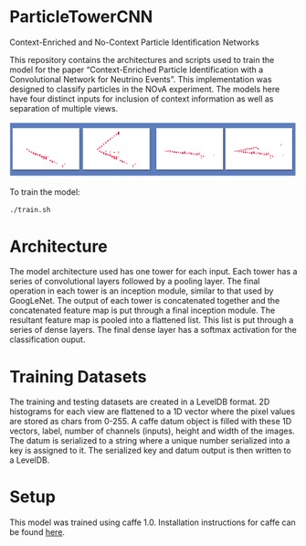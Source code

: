# ParticleTowerCNN
Context-Enriched and No-Context Particle Identification Networks

This repository contains the architectures and scripts used to train the model for the paper “Context-Enriched Particle Identification with a Convolutional Network for Neutrino Events”. This implementation was designed to classify particles in the NOvA experiment. The models here have four distinct inputs for inclusion of context information as well as separation of multiple views.

![Model Inputs](assets/inputs.png)

To train the model:
```bash
./train.sh
```

# Architecture

The model architecture used has one tower for each input. Each tower has a series of convolutional layers followed by a pooling layer. The final operation in each tower is an inception module, similar to that used by GoogLeNet. The output of each tower is concatenated together and the concatenated feature map is put through a final inception module. The resultant feature map is pooled into a flattened list. This list is put through a series of dense layers. The final dense layer has a softmax activation for the classification ouput.

# Training Datasets

The training and testing datasets are created in a LevelDB format. 2D histograms for each view are flattened to a 1D vector where the pixel values are stored as chars from 0-255. A caffe datum object is filled with these 1D vectors, label, number of channels (inputs), height and width of the images. The datum is serialized to a string where a unique number serialized into a key is assigned to it. The serialized key and datum output is then written to a LevelDB.

# Setup

This model was trained using caffe 1.0. Installation instructions for caffe can be found [here](http://caffe.berkeleyvision.org/installation.html).
